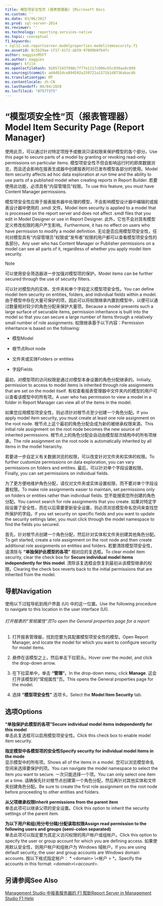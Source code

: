 ```yaml
---
title: 模型项安全性页 (报表管理器) |Microsoft Docs
ms.custom: ''
ms.date: 03/06/2017
ms.prod: sql-server-2014
ms.reviewer: ''
ms.technology: reporting-services-native
ms.topic: conceptual
f1_keywords:
- sql12.swb.reportserver.modelproperties.modelitemsecurity.f1
ms.assetid: 8c5b29ae-1f17-41f2-ab59-97899b8fb4fc
author: maggiesMSFT
ms.author: maggies
manager: kfile
ms.openlocfilehash: 928572437990c7f7fe1117c086c65c939aa9c999
ms.sourcegitcommit: ad4d92dce894592a259721a1571b1d8736abacdb
ms.translationtype: MT
ms.contentlocale: zh-CN
ms.lasthandoff: 08/04/2020
ms.locfileid: "87577375"
---
```

# <a name="model-item-security-page-report-manager"></a><span data-ttu-id="c84b2-102">“模型项安全性”页（报表管理器）</span><span class="sxs-lookup"><span data-stu-id="c84b2-102">Model Item Security Page (Report Manager)</span></span>
  <span data-ttu-id="c84b2-103">使用此页，可以通过针对特定项授予或撤消只读权限来保护模型的各个部分。</span><span class="sxs-lookup"><span data-stu-id="c84b2-103">Use this page to secure parts of a model by granting or revoking read-only permissions on particular items.</span></span> <span data-ttu-id="c84b2-104">模型项安全性不但会影响运行时的即席数据浏览，而且还会影响在报表生成器中创建报表时对已发布模型各部分的使用。</span><span class="sxs-lookup"><span data-stu-id="c84b2-104">Model item security affects ad hoc data exploration at run time and the ability to use parts of a published model when creating reports in Report Builder.</span></span> <span data-ttu-id="c84b2-105">若要使用此功能，必须具有“内容管理员”权限。</span><span class="sxs-lookup"><span data-stu-id="c84b2-105">To use this feature, you must have Content Manager permissions.</span></span>  
  
 <span data-ttu-id="c84b2-106">模型项安全性应用于报表服务器中处理的模型，不会影响模型设计器中编辑的或报表设计器中使用的 .smdl 文件。</span><span class="sxs-lookup"><span data-stu-id="c84b2-106">Model item security is applied to a model that is processed on the report server and does not affect .smdl files that you edit in Model Designer or use in Report Designer.</span></span> <span data-ttu-id="c84b2-107">此外，它也不会对具有模型定义修改权限的用户产生影响。</span><span class="sxs-lookup"><span data-stu-id="c84b2-107">Furthermore, it has no effect on users who have permission to modify a model definition.</span></span> <span data-ttu-id="c84b2-108">无论是否应用模型项安全性，任何对模型具有“内容管理员”权限或“发布者”权限的用户都可以查看模型项安全性的各部分。</span><span class="sxs-lookup"><span data-stu-id="c84b2-108">Any user who has Content Manager or Publisher permissions on a model can see all parts of it, regardless of whether you apply model item security.</span></span>  
  
> [!NOTE]  
>  <span data-ttu-id="c84b2-109">可以使用安全筛选器进一步加强对模型项的保护。</span><span class="sxs-lookup"><span data-stu-id="c84b2-109">Model items can be further secured through the use of security filters.</span></span>  
  
 <span data-ttu-id="c84b2-110">可以针对模型内的实体、文件夹和单个字段定义模型项安全性。</span><span class="sxs-lookup"><span data-stu-id="c84b2-110">You can define model item security on entities, folders, and individual fields within a model.</span></span> <span data-ttu-id="c84b2-111">由于模型中存在大量可保护的项，因此可以将权限继承内置到模型中，以便可以通过数量相对较少的角色分配来保护大量项。</span><span class="sxs-lookup"><span data-stu-id="c84b2-111">Because a model presents such a large surface of securable items, permission inheritance is built into the model so that you can secure a large number of items through a relatively small number of role assignments.</span></span> <span data-ttu-id="c84b2-112">权限继承基于以下内容：</span><span class="sxs-lookup"><span data-stu-id="c84b2-112">Permission inheritance is based on the following:</span></span>  
  
-   <span data-ttu-id="c84b2-113">模型</span><span class="sxs-lookup"><span data-stu-id="c84b2-113">Model</span></span>  
  
-   <span data-ttu-id="c84b2-114">根节点</span><span class="sxs-lookup"><span data-stu-id="c84b2-114">Root node</span></span>  
  
-   <span data-ttu-id="c84b2-115">文件夹或实体</span><span class="sxs-lookup"><span data-stu-id="c84b2-115">Folders or entities</span></span>  
  
-   <span data-ttu-id="c84b2-116">字段</span><span class="sxs-lookup"><span data-stu-id="c84b2-116">Fields</span></span>  
  
 <span data-ttu-id="c84b2-117">最初，对模型项的访问权限是通过对模型本身设置的角色分配继承的。</span><span class="sxs-lookup"><span data-stu-id="c84b2-117">Initially, permission to access to model items is inherited through role assignments that are set on the model itself.</span></span> <span data-ttu-id="c84b2-118">有权查看报表管理器中文件夹内的模型的用户可以查看该模型中的所有项。</span><span class="sxs-lookup"><span data-stu-id="c84b2-118">A user who has permission to view a model in a folder in Report Manager can view all of the items in the model.</span></span>  
  
 <span data-ttu-id="c84b2-119">如果您应用模型项安全性，则必须针对根节点至少创建一个角色分配。</span><span class="sxs-lookup"><span data-stu-id="c84b2-119">If you apply model item security, you must create at least one role assignment on the root node.</span></span> <span data-ttu-id="c84b2-120">根节点上这个最初的角色分配会成为新的被继承权限来源。</span><span class="sxs-lookup"><span data-stu-id="c84b2-120">This initial role assignment on the root node becomes the new source of inherited permissions.</span></span> <span data-ttu-id="c84b2-121">根节点上的角色分配会自动由模型层次结构中的所有项继承。</span><span class="sxs-lookup"><span data-stu-id="c84b2-121">The role assignment on the root node is automatically inherited by all items in the model hierarchy.</span></span>  
  
 <span data-ttu-id="c84b2-122">若要进一步自定义有关数据浏览的权限，可以改变针对文件夹和实体的权限。</span><span class="sxs-lookup"><span data-stu-id="c84b2-122">To further customize permissions on data exploration, you can vary permissions on folders and entities.</span></span> <span data-ttu-id="c84b2-123">最后，可以针对单个字段设置权限。</span><span class="sxs-lookup"><span data-stu-id="c84b2-123">Finally, you can set permissions on individual fields.</span></span>  
  
 <span data-ttu-id="c84b2-124">为了更方便地维护角色分配，请仅对文件夹或实体设置权限，而不要对单个字段设置权限。</span><span class="sxs-lookup"><span data-stu-id="c84b2-124">To make role assignments easier to maintain, set permissions only on folders or entities rather than individual fields.</span></span> <span data-ttu-id="c84b2-125">您不能搜索您所创建的角色分配。</span><span class="sxs-lookup"><span data-stu-id="c84b2-125">You cannot search for role assignments that you create.</span></span> <span data-ttu-id="c84b2-126">如果对特定字段设置了安全性，而在以后需要更新安全设置，则必须浏览模型命名空间来查找您所保护的字段。</span><span class="sxs-lookup"><span data-stu-id="c84b2-126">If you set security on specific fields and you want to update the security settings later, you must click through the model namespace to find the fields you secured.</span></span>  
  
 <span data-ttu-id="c84b2-127">首先，针对根节点创建一个角色分配，然后针对实体和文件夹创建其他角色分配。</span><span class="sxs-lookup"><span data-stu-id="c84b2-127">To get started, create a role assignment on the root node and then create additional role assignments on entities and folders.</span></span> <span data-ttu-id="c84b2-128">若要清除模型项安全性，请清除与 **“单独保护此模型的各项”** 相对应的复选框。</span><span class="sxs-lookup"><span data-stu-id="c84b2-128">To clear model item security, clear the check box for **Secure individual model items independently for this model**.</span></span> <span data-ttu-id="c84b2-129">清除该复选框会恢复到最初从该模型继承的权限。</span><span class="sxs-lookup"><span data-stu-id="c84b2-129">Clearing the check box reverts back to the initial permissions that are inherited from the model.</span></span>  
  
## <a name="navigation"></a><span data-ttu-id="c84b2-130">导航</span><span class="sxs-lookup"><span data-stu-id="c84b2-130">Navigation</span></span>  
 <span data-ttu-id="c84b2-131">使用以下过程导航到用户界面 (UI) 中的这一位置。</span><span class="sxs-lookup"><span data-stu-id="c84b2-131">Use the following procedure to navigate to this location in the user interface (UI).</span></span>  
  
###### <a name="to-open-the-general-properties-page-for-a-report"></a><span data-ttu-id="c84b2-132">打开报表的“常规属性”页</span><span class="sxs-lookup"><span data-stu-id="c84b2-132">To open the General properties page for a report</span></span>  
  
1.  <span data-ttu-id="c84b2-133">打开报表管理器，找到您要为其配置模型项安全性的模型。</span><span class="sxs-lookup"><span data-stu-id="c84b2-133">Open Report Manager, and locate the model for which you want to configure security for model items.</span></span>  
  
2.  <span data-ttu-id="c84b2-134">悬停在该模型之上，然后单击下拉箭头。</span><span class="sxs-lookup"><span data-stu-id="c84b2-134">Hover over the model, and click the drop-down arrow.</span></span>  
  
3.  <span data-ttu-id="c84b2-135">在下拉菜单中，单击 **“管理”**。</span><span class="sxs-lookup"><span data-stu-id="c84b2-135">In the drop-down menu, click **Manage**.</span></span> <span data-ttu-id="c84b2-136">这会打开该模型的“常规属性”页。</span><span class="sxs-lookup"><span data-stu-id="c84b2-136">This opens the General properties page for the model.</span></span>  
  
4.  <span data-ttu-id="c84b2-137">选择 **“模型项安全性”** 选项卡。</span><span class="sxs-lookup"><span data-stu-id="c84b2-137">Select the **Model Item Security** tab.</span></span>  
  
## <a name="options"></a><span data-ttu-id="c84b2-138">选项</span><span class="sxs-lookup"><span data-stu-id="c84b2-138">Options</span></span>  
 <span data-ttu-id="c84b2-139">**“单独保护此模型的各项”**</span><span class="sxs-lookup"><span data-stu-id="c84b2-139">**Secure individual model items independently for this model**</span></span>  
 <span data-ttu-id="c84b2-140">单击此复选框可以启用模型项安全性。</span><span class="sxs-lookup"><span data-stu-id="c84b2-140">Click this check box to enable model item security.</span></span>  
  
 <span data-ttu-id="c84b2-141">**指定模型中各模型项的安全性**</span><span class="sxs-lookup"><span data-stu-id="c84b2-141">**Specify security for individual model items in the mode**</span></span>  
 <span data-ttu-id="c84b2-142">显示模型中的所有项。</span><span class="sxs-lookup"><span data-stu-id="c84b2-142">Shows all of the items in a model.</span></span> <span data-ttu-id="c84b2-143">您可以浏览模型命名空间来选择要保护的项。</span><span class="sxs-lookup"><span data-stu-id="c84b2-143">You can navigate the model namespace to select the item you want to secure.</span></span> <span data-ttu-id="c84b2-144">一次只能选择一个项。</span><span class="sxs-lookup"><span data-stu-id="c84b2-144">You can only select one item at a time.</span></span> <span data-ttu-id="c84b2-145">请确保先针对根节点创建第一个角色分配，然后再针对其他实体和文件夹创建角色分配。</span><span class="sxs-lookup"><span data-stu-id="c84b2-145">Be sure to create the first role assignment on the root node before proceeding to other entities and folders.</span></span>  
  
 <span data-ttu-id="c84b2-146">**从父项继承权限**</span><span class="sxs-lookup"><span data-stu-id="c84b2-146">**Inherit permissions from the parent item**</span></span>  
 <span data-ttu-id="c84b2-147">单击此项可以继承父项的安全设置。</span><span class="sxs-lookup"><span data-stu-id="c84b2-147">Click this option to inherit the security settings of the parent item.</span></span>  
  
 <span data-ttu-id="c84b2-148">**为以下用户和组(用分号分隔)分配读取权限**</span><span class="sxs-lookup"><span data-stu-id="c84b2-148">**Assign read permission to the following users and groups (semi-colon separated)**</span></span>  
 <span data-ttu-id="c84b2-149">单击此项可以指定要为其定义访问权限的用户帐户或组帐户。</span><span class="sxs-lookup"><span data-stu-id="c84b2-149">Click this option to specify the user or group account for which you are defining access.</span></span> <span data-ttu-id="c84b2-150">如果使用默认安全性，则用户帐户和组帐户为 Windows 域帐户。</span><span class="sxs-lookup"><span data-stu-id="c84b2-150">If you are using default security, the user and group accounts are Windows domain accounts.</span></span> <span data-ttu-id="c84b2-151">按以下格式指定帐户： \* \<domain> \\<帐户 \> \*。</span><span class="sxs-lookup"><span data-stu-id="c84b2-151">Specify the accounts in this format: *\<domain>\\<account\>*.</span></span>  
  
## <a name="see-also"></a><span data-ttu-id="c84b2-152">另请参阅</span><span class="sxs-lookup"><span data-stu-id="c84b2-152">See Also</span></span>  
 [<span data-ttu-id="c84b2-153">Management Studio 中报表服务器的 F1 帮助</span><span class="sxs-lookup"><span data-stu-id="c84b2-153">Report Server in Management Studio F1 Help</span></span>](tools/report-server-in-management-studio-f1-help.md)  
  
  
